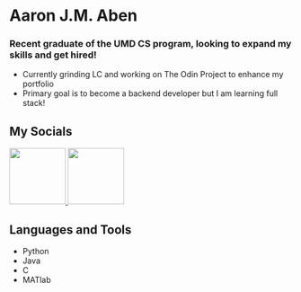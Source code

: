 # Aaron J.M. Aben
### Recent graduate of the UMD CS program, looking to expand my skills and get hired!
 - Currently grinding LC and working on The Odin Project to enhance my portfolio
 - Primary goal is to become a backend developer but I am learning full stack!
## My Socials
<a href="https://www.instagram.com/ay.ruhn/" rel="nofollow">
    <img src="https://github.com/user-attachments/assets/80ffe066-d348-4aed-a277-cf2c8e1dbedd" width="100" height="100" />
</a>
<a href="https://www.linkedin.com/in/aaronjaben/" rel="nofollow">
    <img src="https://github.com/user-attachments/assets/fd3bf24b-3923-4d58-a255-0e0ed5edd408" width="100" height="100" />
</a>



## Languages and Tools
 - Python
 - Java
 - C
 - MATlab

<!--
**aaron-j-aben/aaron-j-aben** is a ✨ _special_ ✨ repository because its `README.md` (this file) appears on your GitHub profile.

Here are some ideas to get you started:

- 🔭 I’m currently working on ...
- 🌱 I’m currently learning ...
- 👯 I’m looking to collaborate on ...
- 🤔 I’m looking for help with ...
- 💬 Ask me about ...
- 📫 How to reach me: ...
- 😄 Pronouns: ...
- ⚡ Fun fact: ...
-->
